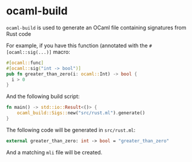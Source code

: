 # ocaml-build

`ocaml-build` is used to generate an OCaml file containing signatures from Rust code

For example, if you have this function (annotated with the `#[ocaml::sig(...)]` macro:

```rust
#[ocaml::func]
#[ocaml::sig("int -> bool")]
pub fn greater_than_zero(i: ocaml::Int) -> bool {
  i > 0
}
```

And the following build script:

```rust
fn main() -> std::io::Result<()> {
    ocaml_build::Sigs::new("src/rust.ml").generate()
}
```

The following code will be generated in `src/rust.ml`:

```ocaml
external greater_than_zero: int -> bool = "greater_than_zero"
```

And a matching `mli` file will be created.
